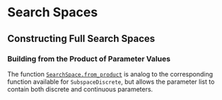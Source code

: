 # Search Spaces
## Constructing Full Search Spaces
### Building from the Product of Parameter Values

The function [`SearchSpace.from_product`]() is analog to the corresponding function available for `SubspaceDiscrete`, but allows the parameter list to contain both discrete and continuous parameters.